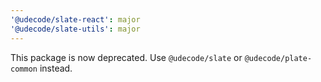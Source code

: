 ```yaml
---
'@udecode/slate-react': major
'@udecode/slate-utils': major
---
```


This package is now deprecated. Use `@udecode/slate` or `@udecode/plate-common` instead.
